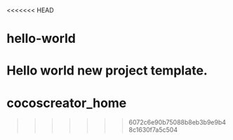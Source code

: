 <<<<<<< HEAD
# hello-world
Hello world new project template.
=======
# cocoscreator_home
>>>>>>> 6072c6e90b75088b8eb3b9e9b48c1630f7a5c504
